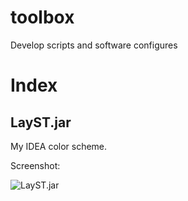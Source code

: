 # toolbox
Develop scripts and software configures

# Index

## LayST.jar

My IDEA color scheme.

Screenshot:

![LayST.jar](https://raw.githubusercontent.com/liaoaoyang/toolbox/master/public/images/IDEAColorSchemeLaySTSample.jpg)
